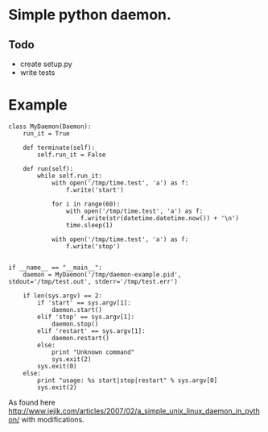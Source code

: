 # Simple python daemon.

## Todo

- create setup.py
- write tests

# Example

    class MyDaemon(Daemon):
        run_it = True

        def terminate(self):
            self.run_it = False

        def run(self):
            while self.run_it:
                with open('/tmp/time.test', 'a') as f:
                    f.write('start')

                for i in range(60):
                    with open('/tmp/time.test', 'a') as f:
                        f.write(str(datetime.datetime.now()) + '\n')
                    time.sleep(1)

                with open('/tmp/time.test', 'a') as f:
                    f.write('stop')


    if __name__ == "__main__":
        daemon = MyDaemon('/tmp/daemon-example.pid', stdout='/tmp/test.out', stderr='/tmp/test.err')

        if len(sys.argv) == 2:
            if 'start' == sys.argv[1]:
                daemon.start()
            elif 'stop' == sys.argv[1]:
                daemon.stop()
            elif 'restart' == sys.argv[1]:
                daemon.restart()
            else:
                print "Unknown command"
                sys.exit(2)
            sys.exit(0)
        else:
            print "usage: %s start|stop|restart" % sys.argv[0]
            sys.exit(2)

As found here http://www.jejik.com/articles/2007/02/a_simple_unix_linux_daemon_in_python/ with modifications.
